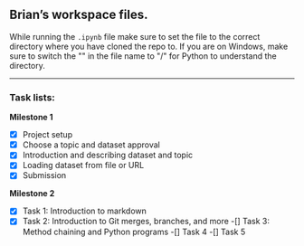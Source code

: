 ## Brian’s workspace files.

While running the `.ipynb` file make sure to set the file to the correct directory where you have cloned the repo to. If you are on Windows, make sure to switch the "\" in the file name to "/" for Python to understand the directory.

---

### Task lists:

**Milestone 1**
-[x] Project setup
-[x] Choose a topic and dataset approval
-[x] Introduction and describing dataset and topic
-[x] Loading dataset from file or URL
-[x] Submission

**Milestone 2**
-[x] Task 1: Introduction to markdown
-[x] Task 2: Introduction to Git merges, branches, and more
-[] Task 3: Method chaining and Python programs
-[] Task 4
-[] Task 5
